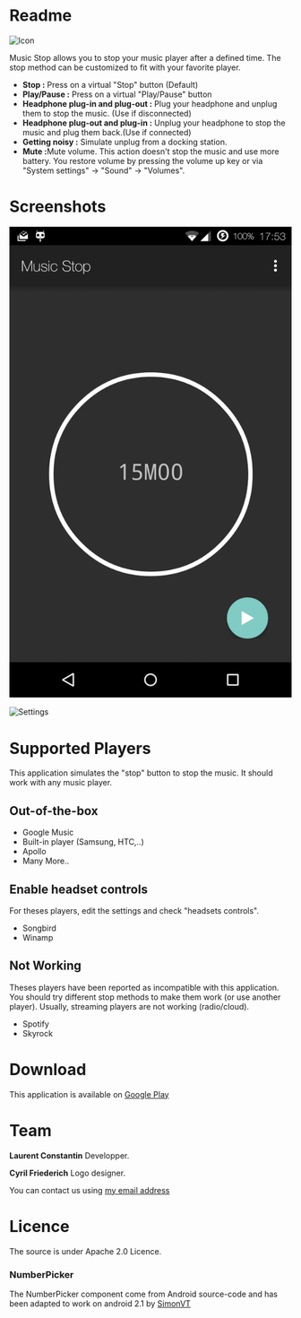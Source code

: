 # Readme #
![Icon](https://raw.github.com/ragusa87/android-musicStop/master/google-play/icon.png "Music Stop")

Music Stop allows you to stop your music player after a defined time. The stop method can be customized to fit with your favorite player.

* <b>Stop :</b> Press on a virtual "Stop" button (Default)
* <b>Play/Pause :</b> Press on a virtual "Play/Pause" button
* <b>Headphone plug-in and plug-out :</b> Plug your headphone and unplug them to stop the music. (Use if disconnected)
* <b>Headphone plug-out and plug-in :</b> Unplug your headphone to stop the music and plug them back.(Use if connected)
* <b>Getting noisy :</b> Simulate unplug from a docking station.
* <b>Mute :</b>Mute volume. This action doesn't stop the music and use more battery. You restore volume by pressing the volume up key or via "System settings" -> "Sound" -> "Volumes".

# Screenshots #
![MusicStop preview](https://github.com/ragusa87/android-musicStop/raw/master/google-play/init-small.png "Main screen")

![Settings](https://github.com/ragusa87/android-musicStop/raw/master/google-play/settings-small.png "Settings")

# Supported Players #
This application simulates the "stop" button to stop the music. It should work with any music player.
## Out-of-the-box ##
* Google Music
* Built-in player (Samsung, HTC,..)
* Apollo
* Many More..

## Enable headset controls ##
For theses players, edit the settings and check "headsets controls".

* Songbird 
* Winamp

## Not Working ##
Theses players have been reported as incompatible with this application. You should try different stop methods to make them work (or use another player). Usually, streaming players are not working (radio/cloud).

* Spotify
* Skyrock

# Download #
This application is available on [Google Play](https://play.google.com/store/apps/details?id=com.blackcrowsteam.musicstop)

# Team #
<p><b>Laurent Constantin</b> Developper.</p>
<p><b>Cyril Friederich</b> Logo designer.</p>

You can contact us using [my email address](mailto:constantin.laurent@gmail.com)

# Licence #
The source is under Apache 2.0 Licence.

### NumberPicker ###
The NumberPicker component come from Android source-code and has been adapted to work on android 2.1 by [SimonVT](https://github.com/SimonVT/android-numberpicker)

